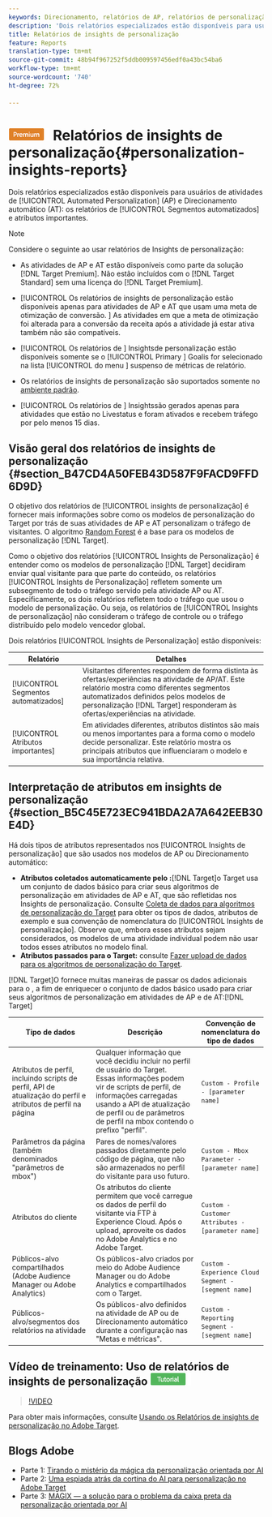 ```yaml
---
keywords: Direcionamento, relatórios de AP, relatórios de personalização automatizada, direcionamento automático, direcionamento automático, relatório do direcionamento automático, relatório de direcionamento automático, personalização, insights, segmentos automatizados, perguntas frequentes, perguntas frequentes, atributos importantes
description: 'Dois relatórios especializados estão disponíveis para usuários de atividades de Personalização automatizada (AP) e Direcionamento automático (AT): os relatórios de Segmentos automatizados e atributos importantes.'
title: Relatórios de insights de personalização
feature: Reports
translation-type: tm+mt
source-git-commit: 48b94f967252f5ddb009597456edf0a43bc54ba6
workflow-type: tm+mt
source-wordcount: '740'
ht-degree: 72%

---
```



# ![PREMIUM](/help/assets/premium.png) Relatórios de insights de personalização{#personalization-insights-reports}

Dois relatórios especializados estão disponíveis para usuários de atividades de [!UICONTROL Automated Personalization] (AP) e Direcionamento automático (AT): os relatórios de [!UICONTROL Segmentos automatizados] e atributos importantes.

>[!NOTE]
>
>Considere o seguinte ao usar relatórios de Insights de personalização:
>
>* As atividades de AP e AT estão disponíveis como parte da solução [!DNL Target Premium]. Não estão incluídos com o [!DNL Target Standard] sem uma licença do [!DNL Target Premium].
   >
   >
* [!UICONTROL Os relatórios de insights de personalização estão disponíveis apenas para atividades de AP e AT que usam uma meta de otimização de conversão. ] As atividades em que a meta de otimização foi alterada para a conversão da receita após a atividade já estar ativa também não são compatíveis.
   >
   >
* [!UICONTROL Os relatórios de ] Insightsde personalização estão disponíveis somente se o  [!UICONTROL Primary ] Goalis for selecionado na lista  [!UICONTROL do menu ] suspenso de métricas de relatório.
   >
   >
* Os relatórios de insights de personalização são suportados somente no [ambiente padrão](/help/administrating-target/hosts.md).
   >
   >
* [!UICONTROL Os relatórios de ] Insightssão gerados apenas para atividades que estão no   Livestatus e foram ativados e recebem tráfego por pelo menos 15 dias.


## Visão geral dos relatórios de insights de personalização {#section_B47CD4A50FEB43D587F9FACD9FFD6D9D}

O objetivo dos relatórios de [!UICONTROL insights de personalização] é fornecer mais informações sobre como os modelos de personalização do Target por trás de suas atividades de AP e AT personalizam o tráfego de visitantes.  O algoritmo [Random Forest](/help/c-activities/t-automated-personalization/algo-random-forest.md) é a base para os modelos de personalização [!DNL Target].

Como o objetivo dos relatórios [!UICONTROL Insights de Personalização] é entender como os modelos de personalização [!DNL Target] decidiram enviar qual visitante para que parte do conteúdo, os relatórios [!UICONTROL Insights de Personalização] refletem somente um subsegmento de todo o tráfego servido pela atividade AP ou AT. Especificamente, os dois relatórios refletem todo o tráfego que usou o modelo de personalização. Ou seja, os relatórios de [!UICONTROL Insights de personalização] não consideram o tráfego de controle ou o tráfego distribuído pelo modelo vencedor global.

Dois relatórios [!UICONTROL Insights de Personalização] estão disponíveis:

| Relatório | Detalhes |
|--- |--- |
| [!UICONTROL Segmentos automatizados] | Visitantes diferentes respondem de forma distinta às ofertas/experiências na atividade de AP/AT. Este relatório mostra como diferentes segmentos automatizados definidos pelos modelos de personalização [!DNL Target] responderam às ofertas/experiências na atividade. |
| [!UICONTROL Atributos importantes] | Em atividades diferentes, atributos distintos são mais ou menos importantes para a forma como o modelo decide personalizar. Este relatório mostra os principais atributos que influenciaram o modelo e sua importância relativa. |

## Interpretação de atributos em insights de personalização {#section_B5C45E723EC941BDA2A7A642EEB30E4D}

Há dois tipos de atributos representados nos [!UICONTROL Insights de personalização] que são usados nos modelos de AP ou Direcionamento automático:

* **Atributos coletados automaticamente pelo :**[!DNL Target]o Target usa um conjunto de dados básico para criar seus algoritmos de personalização em atividades de AP e AT, que são refletidas nos Insights de personalização. Consulte [Coleta de dados para algoritmos de personalização do Target](/help/c-activities/t-automated-personalization/ap-data.md) para obter os tipos de dados, atributos de exemplo e sua convenção de nomenclatura do [!UICONTROL Insights de personalização]. Observe que, embora esses atributos sejam considerados, os modelos de uma atividade individual podem não usar todos esses atributos no modelo final.
* **Atributos passados para o Target:** consulte  [Fazer upload de dados para os algoritmos de personalização do Target](/help/c-activities/t-automated-personalization/uploading-data-for-the-target-personalization-algorithms.md).

[!DNL Target]O fornece muitas maneiras de passar os dados adicionais para o , a fim de enriquecer o conjunto de dados básico usado para criar seus algoritmos de personalização em atividades de AP e de AT:[!DNL Target]

| Tipo de dados | Descrição | Convenção de nomenclatura do tipo de dados |
|--- |--- |--- |
| Atributos de perfil, incluindo scripts de perfil, API de atualização do perfil e atributos de perfil na página | Qualquer informação que você decidiu incluir no perfil de usuário do Target.<br>Essas informações podem vir de scripts de perfil, de informações carregadas usando a API de atualização de perfil ou de parâmetros de perfil na mbox contendo o prefixo &quot;perfil&quot;. | `Custom - Profile - [parameter name]` |
| Parâmetros da página (também denominados &quot;parâmetros de mbox&quot;) | Pares de nomes/valores passados diretamente pelo código de página, que não são armazenados no perfil do visitante para uso futuro. | `Custom - Mbox Parameter - [parameter name]` |
| Atributos do cliente | Os atributos do cliente permitem que você carregue os dados de perfil do visitante via FTP à Experience Cloud. Após o upload, aproveite os dados no Adobe Analytics e no Adobe Target. | `Custom - Customer Attributes - [parameter name]` |
| Públicos-alvo compartilhados (Adobe Audience Manager ou Adobe Analytics) | Os públicos-alvo criados por meio do Adobe Audience Manager ou do Adobe Analytics e compartilhados com o Target. | `Custom - Experience Cloud Segment - [segment name]` |
| Públicos-alvo/segmentos dos relatórios na atividade | Os públicos-alvo definidos na atividade de AP ou de Direcionamento automático durante a configuração nas &quot;Metas e métricas&quot;. | `Custom - Reporting Segment - [segment name]` |

## Vídeo de treinamento: Uso de relatórios de insights de personalização  ![Crachá do tutorial](/help/assets/tutorial.png)

>[!VIDEO](https://video.tv.adobe.com/v/25601/)

Para obter mais informações, consulte [Usando os Relatórios de insights de personalização no Adobe Target](https://helpx.adobe.com/target/kt/using/personalization-insights-report-feature-video-use.html).

## Blogs Adobe

* Parte 1: [Tirando o mistério da mágica da personalização orientada por AI](https://theblog.adobe.com/taking-mystery-magic-ai-driven-personalization-part-1/)
* Parte 2: [Uma espiada atrás da cortina do AI para personalização no Adobe Target](https://theblog.adobe.com/a-peek-behind-the-curtain-of-ai-for-personalization-in-adobe-target/)
* Parte 3: [MAGIX — a solução para o problema da caixa preta da personalização orientada por AI](https://theblog.adobe.com/magix-the-solution-to-the-black-box-issue-of-ai-driven-personalization/)
